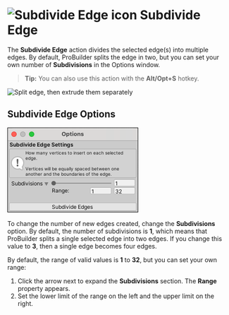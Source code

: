 # ![Subdivide Edge icon](images/icons/Edge_Subdivide.png) Subdivide Edge

The __Subdivide Edge__ action divides the selected edge(s) into multiple edges. By default, ProBuilder splits the edge in two, but you can set your own number of __Subdivisions__ in the Options window.

> **Tip:** You can also use this action with the **Alt/Opt+S** hotkey.

![Split edge, then extrude them separately](images/SubdivideEdge_Example.png)



## Subdivide Edge Options

![Subdivide Edges options](images/Edge_Subdivide_props.png)

To change the number of new edges created, change the __Subdivisions__ option. By default, the number of subdivisions is **1**, which means that ProBuilder splits a single selected edge into two edges. If you change this value to **3**, then a single edge becomes four edges.

By default, the range of valid values is **1** to **32**, but you can set your own range:

1. Click the arrow next to expand the **Subdivisions** section. The **Range** property appears.
2. Set the lower limit of the range on the left and the upper limit on the right.